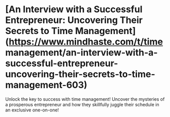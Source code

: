 
# [An Interview with a Successful Entrepreneur: Uncovering Their Secrets to Time Management](https://www.mindhaste.com/t/time management/an-interview-with-a-successful-entrepreneur-uncovering-their-secrets-to-time-management-603)

Unlock the key to success with time management! Uncover the mysteries of a prosperous entrepreneur and how they skillfully juggle their schedule in an exclusive one-on-one!
    